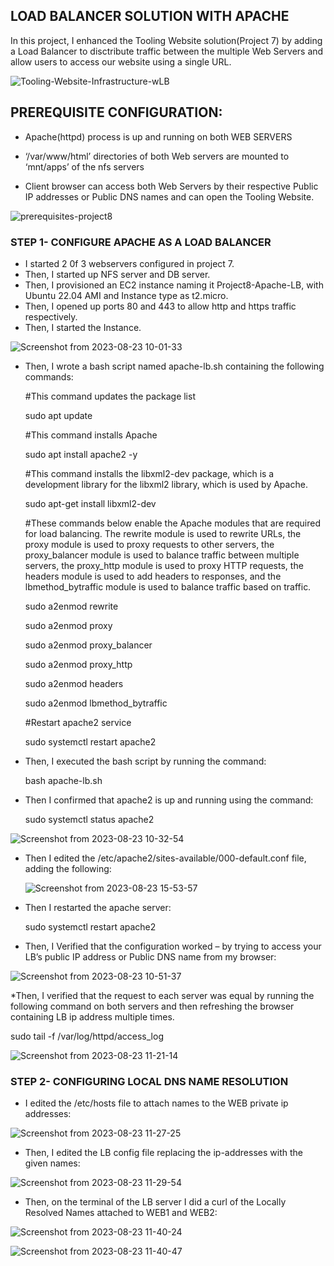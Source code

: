 ## LOAD BALANCER SOLUTION WITH APACHE

In this project, I enhanced the Tooling Website solution(Project 7) by adding a Load Balancer to disctribute traffic between the multiple Web Servers and allow users to access our website using a single URL.

![Tooling-Website-Infrastructure-wLB](https://github.com/AbooHamzah/darey.io-pbl/assets/108676700/22ad0dd4-d041-41ea-a242-35e927b1097d)

## PREREQUISITE CONFIGURATION:
* Apache(httpd) process is up and running on both WEB SERVERS

* ‘/var/www/html’ directories of both Web servers are mounted to ‘mnt/apps’ of the nfs servers

* Client browser can access both Web Servers by their respective Public IP addresses or Public DNS names and can open the Tooling Website.

![prerequisites-project8](https://github.com/AbooHamzah/darey.io-pbl/assets/108676700/e1ef7682-cb95-4ab8-b1e3-42fd2490357b)

  
### STEP 1- CONFIGURE APACHE AS A LOAD BALANCER
* I started 2 0f 3 webservers configured in project 7.
* Then, I started up NFS server and DB server.
* Then, I provisioned an EC2 instance naming it Project8-Apache-LB, with Ubuntu 22.04 AMI and Instance type as t2.micro.
* Then, I opened up ports 80 and 443 to allow http and https traffic respectively.
* Then, I started the Instance.
  
![Screenshot from 2023-08-23 10-01-33](https://github.com/AbooHamzah/darey.io-pbl/assets/108676700/c6778ad0-9744-44be-a791-e3b7c08f5015)

* Then, I wrote a bash script named apache-lb.sh containing the following commands:

  #This command updates the package list
  
  sudo apt update
  
  #This command installs Apache

  sudo apt install apache2 -y

  #This command installs the libxml2-dev package, which is a development library for the libxml2 library, which is used by Apache.
  
  sudo apt-get install libxml2-dev

  #These commands below enable the Apache modules that are required for load balancing. The rewrite module is used to rewrite URLs, the proxy module is used to proxy requests to other servers, the proxy_balancer module is used to balance traffic between multiple servers, the proxy_http module is used to proxy HTTP requests, the headers module is used to add headers to responses, and the lbmethod_bytraffic module is used to balance traffic based on traffic.
  
  sudo a2enmod rewrite
  
  sudo a2enmod proxy
  
  sudo a2enmod proxy_balancer
  
  sudo a2enmod proxy_http
  
  sudo a2enmod headers
  
  sudo a2enmod lbmethod_bytraffic

  #Restart apache2 service
  
  sudo systemctl restart apache2
  
* Then, I executed the bash script by running the command:

  bash apache-lb.sh
  
* Then I confirmed that apache2 is up and running using the command:

  sudo systemctl status apache2
  
![Screenshot from 2023-08-23 10-32-54](https://github.com/AbooHamzah/darey.io-pbl/assets/108676700/8a8ffe4b-4618-4ef2-93e8-8253cb45ac4e)

* Then I edited the /etc/apache2/sites-available/000-default.conf file, adding the following:
  
  ![Screenshot from 2023-08-23 15-53-57](https://github.com/AbooHamzah/darey.io-pbl/assets/108676700/9a66f370-615e-4cfe-bcba-7234657b6e8d)

* Then I restarted the apache server:

  sudo systemctl restart apache2

* Then, I Verified that the configuration worked – by trying to access your LB’s public IP address or Public DNS name from my browser:
  
![Screenshot from 2023-08-23 10-51-37](https://github.com/AbooHamzah/darey.io-pbl/assets/108676700/0acaa860-311f-427c-9613-16deee2156fe)

*Then, I verified that the request to each server was equal by running the following command on both servers and then refreshing the browser containing LB ip address multiple times.

  sudo tail -f /var/log/httpd/access_log

![Screenshot from 2023-08-23 11-21-14](https://github.com/AbooHamzah/darey.io-pbl/assets/108676700/5594bd34-1690-4b7a-a157-0b15604f1465)

### STEP 2- CONFIGURING LOCAL DNS NAME RESOLUTION

* I edited the /etc/hosts file to attach names to the WEB private ip addresses:

![Screenshot from 2023-08-23 11-27-25](https://github.com/AbooHamzah/darey.io-pbl/assets/108676700/39debbda-8914-4e47-82a1-e0cdc011aec6)

* Then, I edited the LB config file replacing the ip-addresses with the given names:

![Screenshot from 2023-08-23 11-29-54](https://github.com/AbooHamzah/darey.io-pbl/assets/108676700/2fb7d3e0-5fda-4cf3-bf3f-ee35a711f1fe)

* Then, on the terminal of the LB server I did a curl of the Locally Resolved Names attached to WEB1 and WEB2:

![Screenshot from 2023-08-23 11-40-24](https://github.com/AbooHamzah/darey.io-pbl/assets/108676700/a9086ba2-bc3a-42b9-a313-8f34741fbbae)

![Screenshot from 2023-08-23 11-40-47](https://github.com/AbooHamzah/darey.io-pbl/assets/108676700/b74246ec-1ae1-40cc-934a-1a5c47695baf)
